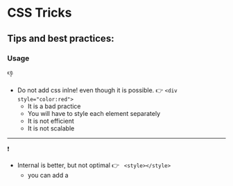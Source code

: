 # CSS Tricks 

## Tips and best practices:

### Usage

:-1:

* Do not add css inlne! even though it is possible. :point_right: ```<div style="color:red">```
    * It is a bad practice 
    * You will have to style each element separately
    * It is not efficient
    * It is not scalable

**************************

:exclamation:

* Internal is better, but not optimal :point_right: ```  <style></style> ```
    * you can add a <style> tag to the HTML where the elements will be styled, but it can only be used in one file
    * Which will make the the file larger

**************************

:thumbsup:

* External is the Best :point_right: ``` <link href="style.css"> ```
    * Keeps the styles separate from HTML
    * Improve readability and reusability


### Selector diagram:

![](../readme/css_selector_diag.png)
